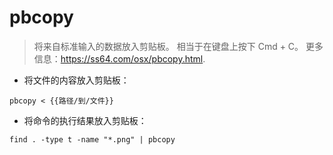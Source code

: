 # pbcopy

> 将来自标准输入的数据放入剪贴板。
> 相当于在键盘上按下 Cmd + C。
> 更多信息：<https://ss64.com/osx/pbcopy.html>.

- 将文件的内容放入剪贴板：

`pbcopy < {{路径/到/文件}}`

- 将命令的执行结果放入剪贴板：

`find . -type t -name "*.png" | pbcopy`
